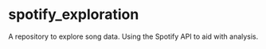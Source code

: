 # spotify_exploration
A repository to explore song data. Using the Spotify API to aid with analysis.
